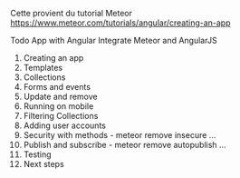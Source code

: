 Cette provient du tutorial Meteor 
https://www.meteor.com/tutorials/angular/creating-an-app

Todo App with Angular
Integrate Meteor and AngularJS

1. Creating an app
2. Templates
3. Collections
4. Forms and events
5. Update and remove
6. Running on mobile
7. Filtering Collections
8. Adding user accounts
9. Security with methods    - meteor remove insecure ...
10. Publish and subscribe   - meteor remove autopublish ...
11. Testing
12. Next steps